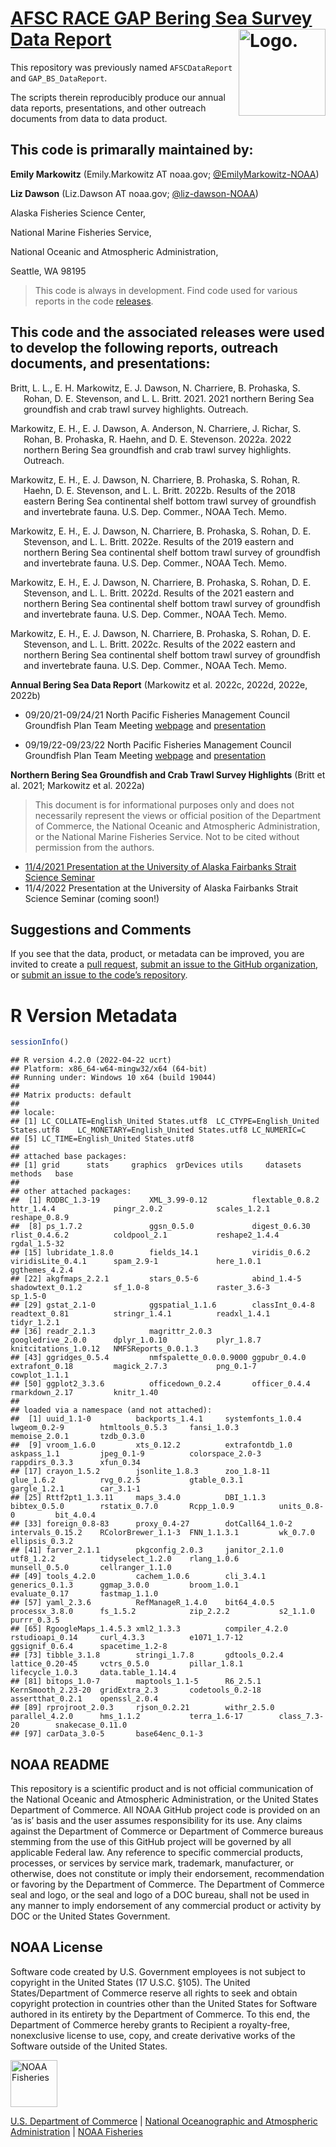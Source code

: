<!-- README.md is generated from README.Rmd. Please edit that file -->

# [AFSC RACE GAP Bering Sea Survey Data Report](%60r%20link_repo%60) <img src="https://avatars.githubusercontent.com/u/91760178?s=96&amp;v=4" alt="Logo." align="right" width="139" height="139"/>

This repository was previously named `AFSCDataReport` and
`GAP_BS_DataReport`.

The scripts therein reproducibly produce our annual data reports,
presentations, and other outreach documents from data to data product.

## This code is primarally maintained by:

**Emily Markowitz** (Emily.Markowitz AT noaa.gov;
[@EmilyMarkowitz-NOAA](https://github.com/EmilyMarkowitz-NOAA))

**Liz Dawson** (Liz.Dawson AT noaa.gov;
[@liz-dawson-NOAA](https://github.com/liz-dawson-NOAA))

Alaska Fisheries Science Center,

National Marine Fisheries Service,

National Oceanic and Atmospheric Administration,

Seattle, WA 98195

> This code is always in development. Find code used for various reports
> in the code
> [releases](https://github.com/EmilyMarkowitz-NOAA/gap_bs_data_report/releases).

## This code and the associated releases were used to develop the following reports, outreach documents, and presentations:

<div id="refs" class="references csl-bib-body hanging-indent">

<div id="ref-2021Community" class="csl-entry">

Britt, L. L., E. H. Markowitz, E. J. Dawson, N. Charriere, B. Prohaska,
S. Rohan, D. E. Stevenson, and L. L. Britt. 2021. 2021 northern Bering
Sea groundfish and crab trawl survey highlights. Outreach.

</div>

<div id="ref-2022Community" class="csl-entry">

Markowitz, E. H., E. J. Dawson, A. Anderson, N. Charriere, J. Richar, S.
Rohan, B. Prohaska, R. Haehn, and D. E. Stevenson. 2022a. 2022 northern
Bering Sea groundfish and crab trawl survey highlights. Outreach.

</div>

<div id="ref-2018EBS2022" class="csl-entry">

Markowitz, E. H., E. J. Dawson, N. Charriere, B. Prohaska, S. Rohan, R.
Haehn, D. E. Stevenson, and L. L. Britt. 2022b. Results of the 2018
eastern Bering Sea continental shelf bottom trawl survey of groundfish
and invertebrate fauna. U.S. Dep. Commer., NOAA Tech. Memo.

</div>

<div id="ref-2019NEBS2022" class="csl-entry">

Markowitz, E. H., E. J. Dawson, N. Charriere, B. Prohaska, S. Rohan, D.
E. Stevenson, and L. L. Britt. 2022e. Results of the 2019 eastern and
northern Bering Sea continental shelf bottom trawl survey of groundfish
and invertebrate fauna. U.S. Dep. Commer., NOAA Tech. Memo.

</div>

<div id="ref-2021NEBS2022" class="csl-entry">

Markowitz, E. H., E. J. Dawson, N. Charriere, B. Prohaska, S. Rohan, D.
E. Stevenson, and L. L. Britt. 2022d. Results of the 2021 eastern and
northern Bering Sea continental shelf bottom trawl survey of groundfish
and invertebrate fauna. U.S. Dep. Commer., NOAA Tech. Memo.

</div>

<div id="ref-2022NEBS2022" class="csl-entry">

Markowitz, E. H., E. J. Dawson, N. Charriere, B. Prohaska, S. Rohan, D.
E. Stevenson, and L. L. Britt. 2022c. Results of the 2022 eastern and
northern Bering Sea continental shelf bottom trawl survey of groundfish
and invertebrate fauna. U.S. Dep. Commer., NOAA Tech. Memo.

</div>

</div>

<!-- Use .bib file to cite reports in subsection titles -->

**Annual Bering Sea Data Report** (Markowitz et al. 2022c, 2022d, 2022e,
2022b)

-   09/20/21-09/24/21 North Pacific Fisheries Management Council
    Groundfish Plan Team Meeting
    [webpage](https://meetings.npfmc.org/Meeting/Details/2427) and
    [presentation](https://meetings.npfmc.org/CommentReview/DownloadFile?p=f48aa839-fdd1-4000-a556-2a3aa4521d8b.pdf&fileName=2021_EBSsurvey%20PRESENTATION.pdf)

-   09/19/22-09/23/22 North Pacific Fisheries Management Council
    Groundfish Plan Team Meeting
    [webpage](https://meetings.npfmc.org/Meeting/Details/2949) and
    [presentation](https://meetings.npfmc.org/CommentReview/DownloadFile?p=02e397c4-a1cc-46eb-b2ae-1c3cc368e682.pdf&fileName=2022_EBSsurvey_planteam.pdf)

**Northern Bering Sea Groundfish and Crab Trawl Survey Highlights**
(Britt et al. 2021; Markowitz et al. 2022a)

> This document is for informational purposes only and does not
> necessarily represent the views or official position of the Department
> of Commerce, the National Oceanic and Atmospheric Administration, or
> the National Marine Fisheries Service. Not to be cited without
> permission from the authors.

-   [11/4/2021 Presentation at the University of Alaska Fairbanks Strait
    Science Seminar](https://youtu.be/putpYJtPRF8)
-   11/4/2022 Presentation at the University of Alaska Fairbanks Strait
    Science Seminar (coming soon!)

## Suggestions and Comments

If you see that the data, product, or metadata can be improved, you are
invited to create a [pull
request](https://github.com/EmilyMarkowitz-NOAA/gap_bs_data_report/pulls),
[submit an issue to the GitHub
organization](https://github.com/afsc-gap-products/data-requests/issues),
or [submit an issue to the code’s
repository](https://github.com/EmilyMarkowitz-NOAA/gap_bs_data_report/issues).

# R Version Metadata

``` r
sessionInfo()
```

    ## R version 4.2.0 (2022-04-22 ucrt)
    ## Platform: x86_64-w64-mingw32/x64 (64-bit)
    ## Running under: Windows 10 x64 (build 19044)
    ## 
    ## Matrix products: default
    ## 
    ## locale:
    ## [1] LC_COLLATE=English_United States.utf8  LC_CTYPE=English_United States.utf8    LC_MONETARY=English_United States.utf8 LC_NUMERIC=C                          
    ## [5] LC_TIME=English_United States.utf8    
    ## 
    ## attached base packages:
    ## [1] grid      stats     graphics  grDevices utils     datasets  methods   base     
    ## 
    ## other attached packages:
    ##  [1] RODBC_1.3-19           XML_3.99-0.12          flextable_0.8.2        httr_1.4.4             pingr_2.0.2            scales_1.2.1           reshape_0.8.9         
    ##  [8] ps_1.7.2               ggsn_0.5.0             digest_0.6.30          rlist_0.4.6.2          coldpool_2.1           reshape2_1.4.4         rgdal_1.5-32          
    ## [15] lubridate_1.8.0        fields_14.1            viridis_0.6.2          viridisLite_0.4.1      spam_2.9-1             here_1.0.1             ggthemes_4.2.4        
    ## [22] akgfmaps_2.2.1         stars_0.5-6            abind_1.4-5            shadowtext_0.1.2       sf_1.0-8               raster_3.6-3           sp_1.5-0              
    ## [29] gstat_2.1-0            ggspatial_1.1.6        classInt_0.4-8         readtext_0.81          stringr_1.4.1          readxl_1.4.1           tidyr_1.2.1           
    ## [36] readr_2.1.3            magrittr_2.0.3         googledrive_2.0.0      dplyr_1.0.10           plyr_1.8.7             knitcitations_1.0.12   NMFSReports_0.0.1.3   
    ## [43] ggridges_0.5.4         nmfspalette_0.0.0.9000 ggpubr_0.4.0           extrafont_0.18         magick_2.7.3           png_0.1-7              cowplot_1.1.1         
    ## [50] ggplot2_3.3.6          officedown_0.2.4       officer_0.4.4          rmarkdown_2.17         knitr_1.40            
    ## 
    ## loaded via a namespace (and not attached):
    ##  [1] uuid_1.1-0          backports_1.4.1     systemfonts_1.0.4   lwgeom_0.2-9        htmltools_0.5.3     fansi_1.0.3         memoise_2.0.1       tzdb_0.3.0         
    ##  [9] vroom_1.6.0         xts_0.12.2          extrafontdb_1.0     askpass_1.1         jpeg_0.1-9          colorspace_2.0-3    rappdirs_0.3.3      xfun_0.34          
    ## [17] crayon_1.5.2        jsonlite_1.8.3      zoo_1.8-11          glue_1.6.2          rvg_0.2.5           gtable_0.3.1        gargle_1.2.1        car_3.1-1          
    ## [25] Rttf2pt1_1.3.11     maps_3.4.0          DBI_1.1.3           bibtex_0.5.0        rstatix_0.7.0       Rcpp_1.0.9          units_0.8-0         bit_4.0.4          
    ## [33] foreign_0.8-83      proxy_0.4-27        dotCall64_1.0-2     intervals_0.15.2    RColorBrewer_1.1-3  FNN_1.1.3.1         wk_0.7.0            ellipsis_0.3.2     
    ## [41] farver_2.1.1        pkgconfig_2.0.3     janitor_2.1.0       utf8_1.2.2          tidyselect_1.2.0    rlang_1.0.6         munsell_0.5.0       cellranger_1.1.0   
    ## [49] tools_4.2.0         cachem_1.0.6        cli_3.4.1           generics_0.1.3      ggmap_3.0.0         broom_1.0.1         evaluate_0.17       fastmap_1.1.0      
    ## [57] yaml_2.3.6          RefManageR_1.4.0    bit64_4.0.5         processx_3.8.0      fs_1.5.2            zip_2.2.2           s2_1.1.0            purrr_0.3.5        
    ## [65] RgoogleMaps_1.4.5.3 xml2_1.3.3          compiler_4.2.0      rstudioapi_0.14     curl_4.3.3          e1071_1.7-12        ggsignif_0.6.4      spacetime_1.2-8    
    ## [73] tibble_3.1.8        stringi_1.7.8       gdtools_0.2.4       lattice_0.20-45     vctrs_0.5.0         pillar_1.8.1        lifecycle_1.0.3     data.table_1.14.4  
    ## [81] bitops_1.0-7        maptools_1.1-5      R6_2.5.1            KernSmooth_2.23-20  gridExtra_2.3       codetools_0.2-18    assertthat_0.2.1    openssl_2.0.4      
    ## [89] rprojroot_2.0.3     rjson_0.2.21        withr_2.5.0         parallel_4.2.0      hms_1.1.2           terra_1.6-17        class_7.3-20        snakecase_0.11.0   
    ## [97] carData_3.0-5       base64enc_0.1-3

## NOAA README

This repository is a scientific product and is not official
communication of the National Oceanic and Atmospheric Administration, or
the United States Department of Commerce. All NOAA GitHub project code
is provided on an ‘as is’ basis and the user assumes responsibility for
its use. Any claims against the Department of Commerce or Department of
Commerce bureaus stemming from the use of this GitHub project will be
governed by all applicable Federal law. Any reference to specific
commercial products, processes, or services by service mark, trademark,
manufacturer, or otherwise, does not constitute or imply their
endorsement, recommendation or favoring by the Department of Commerce.
The Department of Commerce seal and logo, or the seal and logo of a DOC
bureau, shall not be used in any manner to imply endorsement of any
commercial product or activity by DOC or the United States Government.

## NOAA License

Software code created by U.S. Government employees is not subject to
copyright in the United States (17 U.S.C. §105). The United
States/Department of Commerce reserve all rights to seek and obtain
copyright protection in countries other than the United States for
Software authored in its entirety by the Department of Commerce. To this
end, the Department of Commerce hereby grants to Recipient a
royalty-free, nonexclusive license to use, copy, and create derivative
works of the Software outside of the United States.

<img src="https://raw.githubusercontent.com/nmfs-general-modeling-tools/nmfspalette/main/man/figures/noaa-fisheries-rgb-2line-horizontal-small.png" alt="NOAA Fisheries" height="75"/>

[U.S. Department of Commerce](https://www.commerce.gov/) \| [National
Oceanographic and Atmospheric Administration](https://www.noaa.gov) \|
[NOAA Fisheries](https://www.fisheries.noaa.gov/)
